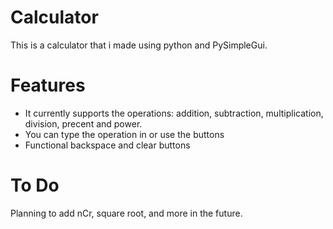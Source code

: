 # Calculator
This is a calculator that i made using python and PySimpleGui.

# Features
- It currently supports the operations: addition, subtraction, multiplication, division, precent and power.
- You can type the operation in or use the buttons
- Functional backspace and clear buttons

# To Do
Planning to add nCr, square root, and more in the future.
